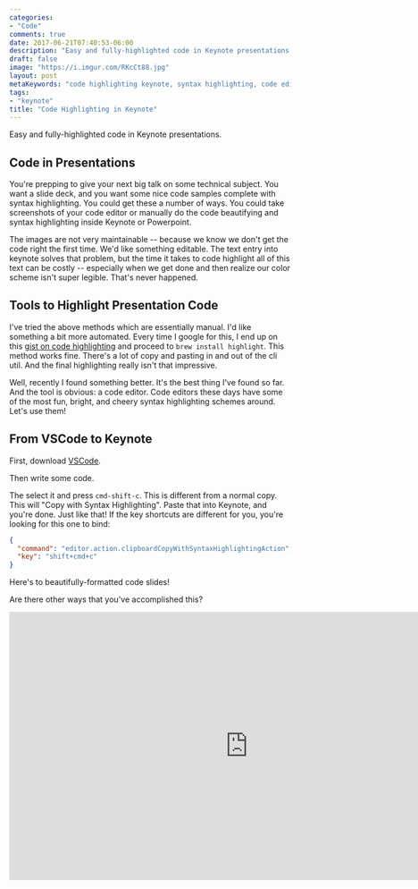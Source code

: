 ```yaml
---
categories:
- "Code"
comments: true
date: 2017-06-21T07:40:53-06:00
description: "Easy and fully-highlighted code in Keynote presentations."
draft: false
image: "https://i.imgur.com/RKcCt88.jpg"
layout: post
metaKeywords: "code highlighting keynote, syntax highlighting, code editing, powerpoint code highlight"
tags:
- "keynote"
title: "Code Highlighting in Keynote"
---
```


Easy and fully-highlighted code in Keynote presentations.

<!--more-->

## Code in Presentations

You're prepping to give your next big talk on some technical subject.  You want a slide deck, and you want some nice code samples complete with syntax highlighting.  You could get these a number of ways.  You could take screenshots of your code editor or manually do the code beautifying and syntax highlighting inside Keynote or Powerpoint.  

The images are not very maintainable -- because we know we don't get the code right the first time.  We'd like something editable. The text entry into keynote solves that problem, but the time it takes to code highlight all of this text can be costly -- especially when we get done and then realize our color scheme isn't super legible.  That's never happened.

## Tools to Highlight Presentation Code

I've tried the above methods which are essentially manual.  I'd like something a bit more automated.  Every time I google for this, I end up on this [gist on code highlighting](https://gist.github.com/jimbojsb/1630790) and proceed to `brew install highlight`.  This method works fine.  There's a lot of copy and pasting in and out of the cli util.  And the final highlighting really isn't that impressive.  

Well, recently I found something better.  It's the best thing I've found so far.  And the tool is obvious: a code editor.  Code editors these days have some of the most fun, bright, and cheery syntax highlighting schemes around.  Let's use them!

## From VSCode to Keynote

First, download [VSCode](https://code.visualstudio.com/insiders).

Then write some code.

The select it and press `cmd-shift-c`.  This is different from a normal copy.  This will "Copy with Syntax Highlighting".  Paste that into Keynote, and you're done.  Just like that!  If the key shortcuts are different for you, you're looking for this one to bind:

```json
{
  "command": "editor.action.clipboardCopyWithSyntaxHighlightingAction",
  "key": "shift+cmd+c"
}
```

Here's to beautifully-formatted code slides!

Are there other ways that you've accomplished this?

<iframe width="853" height="480" src="https://www.youtube.com/embed/8vQXJSn3Nlo?rel=0" frameborder="0" allowfullscreen></iframe>
